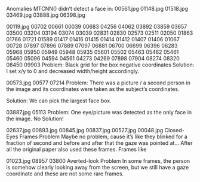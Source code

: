 Anomalies
MTCNN() didn’t detect a face in:
00561.jpg
01148.jpg
01518.jpg
03469.jpg
03888.jpg
06398.jpg


00119.jpg
00702
00661
00039
00683
04256
04062
03892
03859
03657
03500
03204
03194
03074
03039
02831
02830
02573
02511
02050
01863
01766
01721
01589
01417
01416
01415
01414
01412
01407
01406
01067
00728
07897
07896
07889
07097
06881
06700
06699
06396
06283
05968
05950
05949
05948
05935
05601
05502
05463
05462
05461
05460
05096
04594
04561
04273
04269
07898
07904
08274
08320
08450
09903
Problem: Black grid for the box negative coordinates
Solution: I set x/y to 0 and decreased width/height accordingly.


00573.jpg
00577
07214
Problem: There was a picture / a second person in the image and its coordinates were taken as the subject’s coordinates.

Solution: We can pick the largest face box.


03887.jpg
05113
Problem: One eye/picture was detected as the only face in the image.
No Solution!


02637.jpg
00893.jpg
00845.jpg
00837.jpg
00527.jpg
00048.jpg
Closed-Eyes Frames Problem
Maybe no problem, cause it’s like they blinked for a fraction of second and before and after that the gaze was pointed at… After all the original paper also used these frames. Frames like

01023.jpg
08957
03800
Averted-look Problem
In some frames, the person is somehow clearly looking away from the screen, but we still have a gaze coordinate and these are not some rare frames.
